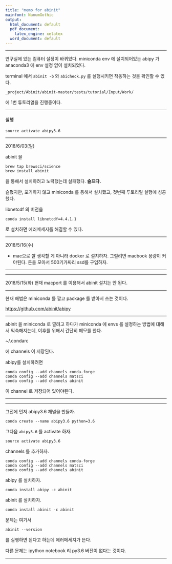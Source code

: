 ```yaml
---
title: "memo for abinit"
mainfont: NanumGothic
output:
  html_document: default
  pdf_document:
    latex_engine: xelatex
  word_document: default
---
```




***

연구실에 있는 컴퓨터 설정이 바뀌었다. 
miniconda env 에 설치되어있는 abipy 가 anaconda3 에 env 설정 없이 설치되었다.

terminal 에서 `abinit -b`
와 `abicheck.py` 를 실행시키면 작동하는 것을 확인할 수 있다. 

```
_project/Abinit/abinit-master/tests/tutorial/Input/Work/ 
```
에 1번 튜토리얼을 진행중이다.

***

#### 실행

```
source activate abipy3.6
```


***

2018/6/03(일)  

abinit 을

```
brew tap brewsci/science
brew install abinit
```

을 통해서 설치하려고 노력했는데 실패했다. **슬프다.**


슬펐지만, 포기하지 않고 miniconda 를 통해서 설치했고, 첫번째 투토리얼 실행에 성공했다.

libnetcdf 의 버전을

```
conda install libnetcdf=4.4.1.1
```

로 설치하면 에러메세지를 해결할 수 있다.




***

2018/5/16(수)  

* mac으로 깔 생각할 게 아니라 docker 로 설치하자. 그럴려면 macbook 용량이 커야된다. 돈을 모아서 500기가짜리 ssd를 구입하자. 

***



***

2018/5/15(화) 현재 macport 를 이용해서 abinit 설치는 안 된다.

***

현재 해법은 miniconda 를 깔고 package 를 받아서 쓰는 것이다.  

https://github.com/abinit/abipy

***

abinit 을 miniconda 로 깔려고 하다가 miniconda 에 envs 를 설정하는 방법에 대해서 익숙해지는데, 이후를 위해서 간단히 메모를 한다.

~/.condarc

에 channels 이 저장된다.

abipy를 설치하려면

```
conda config --add channels conda-forge
conda config --add channels matsci
conda config --add channels abinit
```

이 channel 로 저장되어 있어야된다.

***

***


그전에 먼저 abipy3.6 채널을 만들자.

```
conda create --name abipy3.6 python=3.6
```

그다음 `abipy3.6` 를 activate 하자.

```
source activate abipy3.6
```

channels 를 추가하자.

```
conda config --add channels conda-forge
conda config --add channels matsci
conda config --add channels abinit
```

abipy 를 설치하자.

```
conda install abipy -c abinit
```

abinit 를 설치하자.

```
conda install abinit -c abinit
```

문제는 여기서

```
abinit --version
```
를 실행하면 된다고 하는데 에러메세지가 뜬다.

다른 문제는 ipython notebook 리 py3.6 버전이 없다는 것이다.




***
